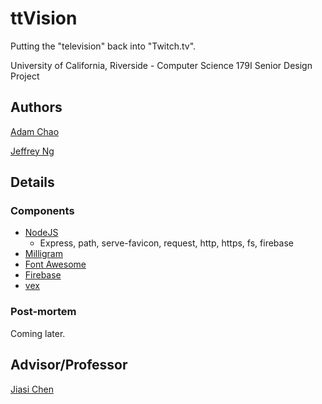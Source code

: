 ttVision
=====

Putting the "television" back into "Twitch.tv".

University of California, Riverside - Computer Science 179I Senior Design Project

## Authors
[Adam Chao](https://www.github.com/thinkaliker)

[Jeffrey Ng](https://www.github.com/jng017)

## Details

### Components
- [NodeJS](https://nodejs.org)
    - Express, path, serve-favicon, request, http, https, fs, firebase
- [Milligram](https://milligram.github.io/)
- [Font Awesome](http://fontawesome.io)
- [Firebase](https://firebase.google.com/)
- [vex](https://github.com/hubspot/vex)

### Post-mortem
Coming later.

## Advisor/Professor
[Jiasi Chen](http://www.cs.ucr.edu/~jiasi)